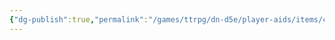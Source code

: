 ```yaml
---
{"dg-publish":true,"permalink":"/games/ttrpg/dn-d5e/player-aids/items/crowbar/","tags":["TTRPG/DND/5e","combat"],"noteIcon":""}
---
```



